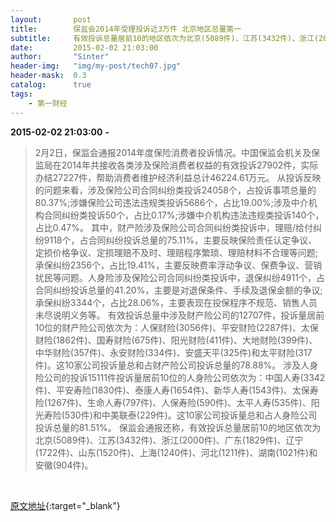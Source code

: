 ```yaml
---
layout:       post
title:        保监会2014年受理投诉近3万件 北京地区总量第一
subtitle:     有效投诉总量居前10的地区依次为北京(5089件)、江苏(3432件)、浙江(2000件)、广东(1829件)、辽宁(1722件)。
date:         2015-02-02 21:03:00
author:       "Sinter"
header-img:   "img/my-post/tech07.jpg"
header-mask:  0.3
catalog:      true
tags:
    - 第一财经
---
```


**2015-02-02 21:03:00**  **-**

> 2月2日，保监会通报2014年度保险消费者投诉情况。中国保监会机关及保监局在2014年共接收各类涉及保险消费者权益的有效投诉27902件，实际办结27227件，帮助消费者维护经济利益总计46224.61万元。
从投诉反映的问题来看，涉及保险公司合同纠纷类投诉24058个，占投诉事项总量的80.37%;涉嫌保险公司违法违规类投诉5686个，占比19.00%;涉及中介机构合同纠纷类投诉50个，占比0.17%;涉嫌中介机构违法违规类投诉140个，占比0.47%。
其中，财产险涉及保险公司合同纠纷类投诉中，理赔/给付纠纷9118个，占合同纠纷投诉总量的75.11%，主要反映保险责任认定争议、定损价格争议、定损理赔不及时、理赔程序繁琐、理赔材料不合理等问题;承保纠纷2356个，占比19.41%，主要反映费率浮动争议、保费争议、营销扰民等问题。人身险涉及保险公司合同纠纷类投诉中，退保纠纷4911个，占合同纠纷投诉总量的41.20%，主要是对退保条件、手续及退保金额的争议;承保纠纷3344个，占比28.06%，主要表现在投保程序不规范、销售人员未尽说明义务等。
有效投诉总量中涉及财产险公司的12707件，投诉量居前10位的财产险公司依次为：人保财险(3056件)、平安财险(2287件)、太保财险(1862件)、国寿财险(675件)、阳光财险(411件)、大地财险(399件)、中华财险(357件)、永安财险(334件)、安盛天平(325件)和太平财险(317件)。这10家公司投诉量总和占财产险公司投诉总量的78.88%。
涉及人身险公司的投诉15111件投诉量居前10位的人身险公司依次为：中国人寿(3342件)、平安寿险(1830件)、泰康人寿(1654件)、新华人寿(1543件)、太保寿险(1267件)、生命人寿(797件)、人保寿险(590件)、太平人寿(535件)、阳光寿险(530件)和中美联泰(229件)。这10家公司投诉量总和占人身险公司投诉总量的81.51%。
保监会通报还称，有效投诉总量居前10的地区依次为北京(5089件)、江苏(3432件)、浙江(2000件)、广东(1829件)、辽宁(1722件)、山东(1520件)、上海(1240件)、河北(1211件)、湖南(1021件)和安徽(904件)。


 


[原文地址](http://www.yicai.com/news/4571216.html){:target="_blank"}


